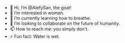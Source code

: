 - 👋 Hi, I’m @AlefySan, the goat!
- 👀 I’m interested in women.
- 🌱 I’m currently learning how to breathe.
- 💞️ I’m looking to collaborate on the future of humanity.
- 📫 How to reach me: you simply don't.
- ⚡ Fun fact: Water is wet.

<!---
AlefySan/AlefySan is a ✨ special ✨ repository because its `README.md` (this file) appears on your GitHub profile.
You can click the Preview link to take a look at your changes.
--->
